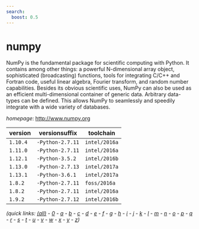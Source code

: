 ```yaml
---
search:
  boost: 0.5
---
```

# numpy

NumPy is the fundamental package for scientific computing with Python. It contains among other things:  a powerful N-dimensional array object, sophisticated (broadcasting) functions, tools for integrating C/C++ and Fortran  code, useful linear algebra, Fourier transform, and random number capabilities. Besides its obvious scientific uses,  NumPy can also be used as an efficient multi-dimensional container of generic data. Arbitrary data-types can be   defined. This allows NumPy to seamlessly and speedily integrate with a wide variety of databases.

*homepage*: <http://www.numpy.org>

version | versionsuffix | toolchain
--------|---------------|----------
``1.10.4`` | ``-Python-2.7.11`` | ``intel/2016a``
``1.11.0`` | ``-Python-2.7.11`` | ``intel/2016a``
``1.12.1`` | ``-Python-3.5.2`` | ``intel/2016b``
``1.13.0`` | ``-Python-2.7.13`` | ``intel/2017a``
``1.13.1`` | ``-Python-3.6.1`` | ``intel/2017a``
``1.8.2`` | ``-Python-2.7.11`` | ``foss/2016a``
``1.8.2`` | ``-Python-2.7.11`` | ``intel/2016a``
``1.9.2`` | ``-Python-2.7.12`` | ``intel/2016b``


*(quick links: [(all)](../index.md) - [0](../0/index.md) - [a](../a/index.md) - [b](../b/index.md) - [c](../c/index.md) - [d](../d/index.md) - [e](../e/index.md) - [f](../f/index.md) - [g](../g/index.md) - [h](../h/index.md) - [i](../i/index.md) - [j](../j/index.md) - [k](../k/index.md) - [l](../l/index.md) - [m](../m/index.md) - [n](../n/index.md) - [o](../o/index.md) - [p](../p/index.md) - [q](../q/index.md) - [r](../r/index.md) - [s](../s/index.md) - [t](../t/index.md) - [u](../u/index.md) - [v](../v/index.md) - [w](../w/index.md) - [x](../x/index.md) - [y](../y/index.md) - [z](../z/index.md))*

